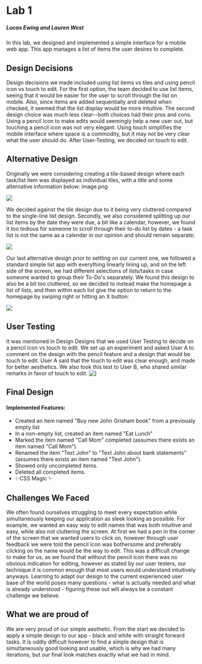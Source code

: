 # Lab 1
##### Lucas Ewing and Lauren West

In this lab, we designed and implemented a simple interface for a mobile web app. This app manages a list of items the user desires to complete. 
## Design Decisions
Design decisions we made included using list items vs tiles and using pencil icon vs touch to edit. For the first option, the team decided to use list items, seeing that it would be easier for the user to scroll through the list on mobile. Also, since items are added sequentially and deleted when checked, it seemed that the list display would be more intuitive. 
The second design choice was much less clear--both choices had their pros and cons. Using a pencil icon to make edits would seemingly help a new user out, but touching a pencil icon was not very elegant. Using touch simplifies the mobile interface where space is a commodity, but it may not be very clear what the user should do. After User-Testing, we decided on touch to edit.
## Alternative Design
Originally we were considering creating a tile-based design where each task/list item was displayed as individual tiles, with a title and some alternative information below:
image.png

![](https://user-images.githubusercontent.com/54875885/134599155-7cfdb068-7723-4ee4-8caf-c17f2df2b9c7.png)

We decided against the tile design due to it being very cluttered compared to the single-line list design.
Secondly, we also considered splitting up our list items by the date they were due, a bit like a calendar, however, we found it too tedious for someone to scroll through their to-do list by dates - a task list is not the same as a calendar in our opinion and should remain separate:

![](https://user-images.githubusercontent.com/54875885/134599173-99db41f8-2498-42b8-ad3c-f612856261a5.png)


 Our last alternative design prior to settling on our current one, we followed a standard simple list app with everything linearly lining up, and on the left side of the screen, we had different selections of lists/tasks in case someone wanted to group their To-Do's separately. We found this design to also be a bit too cluttered, so we decided to instead make the homepage a list of lists, and then within each list give the option to return to the homepage by swiping right or hitting an X button:

![](https://user-images.githubusercontent.com/54875885/134599183-414a0b2f-2302-4f1f-ae8e-d0d829456922.png)


## User Testing
It was mentioned in Design Designs that we used User Testing to decide on a pencil icon vs touch to edit. We set up an experiment and asked User A to comment on the design with the pencil feature and a design that would be touch to edit. User A said that the touch to edit was clear enough, and made for better aesthetics. We also took this test to User B, who shared similar remarks in favor of touch to edit.
![)](https://user-images.githubusercontent.com/54875885/134599216-2724e8e7-9b9a-4954-bc96-4c50a109f02f.png)

## Final Design
#### Implemented Features:
- Created an item named "Buy new John Grisham book" from a previously empty list
- In a non-empty list, created an item named "Eat Lunch"
- Marked the item named "Call Mom" completed (assumes there exists an item named "Call Mom").
- Renamed the item "Text John" to "Text John about bank statements" (assumes there exists an item named "Text John").
- Showed only uncompleted items.
- Deleted all completed items.
- ✨CSS Magic ✨
## Challenges We Faced
We often found ourselves struggling to meet every expectation while simultaneously keeping our application as sleek looking as possible. For example, we wanted an easy way to edit names that was both intuitive and easy, while also not cluttering the screen. At first we had a pen in the corner of the screen that we wanted users to click on, however through user feedback we were told the pencil icon was bothersome and preferably clicking on the name would be the way to edit. This was a difficult change to make for us, as we found that without the pencil icon there was no obvious indication for editing, however as stated by our user testers, our technique it is common enough that most users would understand intuitively anyways. Learning to adapt our design to the current experienced user base of the world poses many questions - what is actually needed and what is already understood - figuring these out will always be a constant challenge we believe. 
## What we are proud of
We are very proud of our simple aesthetic. From the start we decided to apply a simple design to our app - black and white with straight forward tasks. It is oddly difficult however to find a simple design that is simultaneously good looking and usable, which is why we had many iterations, but our final look matches exactly what we had in mind. 
